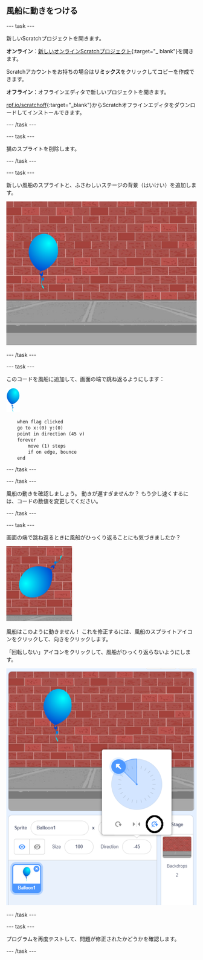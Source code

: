 ## 風船に動きをつける

--- task ---

新しいScratchプロジェクトを開きます。

**オンライン**：[新しいオンラインScratchプロジェクト](http://rpf.io/scratch-new){:target="_ blank"}を開きます。

Scratchアカウントをお持ちの場合は**リミックス**をクリックしてコピーを作成できます。

**オフライン**：オフラインエディタで新しいプロジェクトを開きます。

[rpf.io/scratchoff](http://rpf.io/scratchoff){:target="_blank"}からScratchオフラインエディタをダウンロードしてインストールできます。

--- /task ---

--- task ---

猫のスプライトを削除します。

--- /task ---

--- task ---

新しい風船のスプライトと、ふさわしいステージの背景（はいけい）を追加します。

![背景と風船のスプライト](images/balloons-balloon.png)

--- /task ---


--- task ---

このコードを風船に追加して、画面の端で跳ね返るようにします：

![風船のスプライト](images/balloon-sprite.png)

```blocks3
    when flag clicked
    go to x:(0) y:(0)
    point in direction (45 v)
    forever
        move (1) steps
        if on edge, bounce
    end
```

--- /task ---

--- /task ---

風船の動きを確認しましょう。 動きが遅すぎませんか？ もう少し速くするには、コードの数値を変更してください。

--- /task ---

--- task ---

画面の端で跳ね返るときに風船がひっくり返ることにも気づきましたか？

![逆さまの風船](images/balloons-flip.png)

風船はこのように動きません！ これを修正するには、風船のスプライトアイコンをクリックして、向きをクリックします。

「回転しない」アイコンをクリックして、風船がひっくり返らないようにします。

![回転方法の選択](images/balloons-lock-annotated.png)

--- /task ---

--- task ---

プログラムを再度テストして、問題が修正されたかどうかを確認します。

--- /task ---
